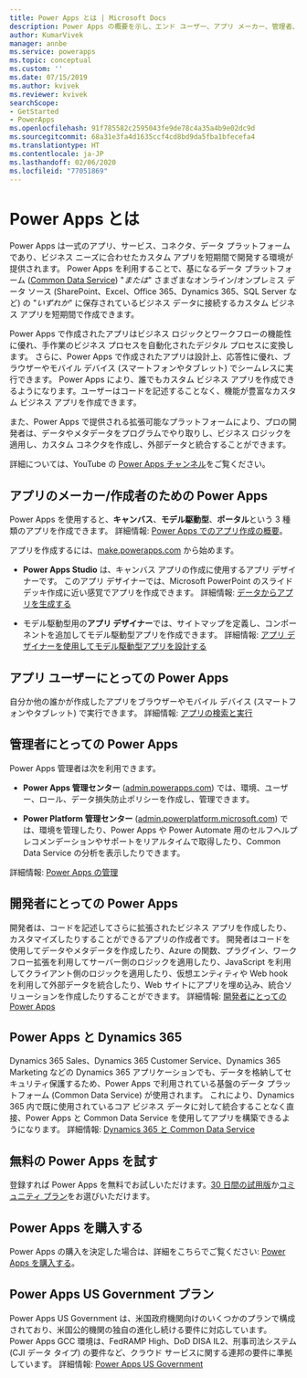 ```yaml
---
title: Power Apps とは | Microsoft Docs
description: Power Apps の概要を示し、エンド ユーザー、アプリ メーカー、管理者、プロの開発者による Power Apps の使い方について説明します。
author: KumarVivek
manager: annbe
ms.service: powerapps
ms.topic: conceptual
ms.custom: ''
ms.date: 07/15/2019
ms.author: kvivek
ms.reviewer: kvivek
searchScope:
- GetStarted
- PowerApps
ms.openlocfilehash: 91f785582c2595043fe9de78c4a35a4b9e02dc9d
ms.sourcegitcommit: 68a31e3fa4d1635ccf4cd8bd9da5fba1bfecefa4
ms.translationtype: HT
ms.contentlocale: ja-JP
ms.lasthandoff: 02/06/2020
ms.locfileid: "77051869"
---
```

# <a name="what-is-power-apps"></a>Power Apps とは

Power Apps は一式のアプリ、サービス、コネクタ、データ プラットフォームであり、ビジネス ニーズに合わせたカスタム アプリを短期間で開発する環境が提供されます。 Power Apps を利用することで、基になるデータ プラットフォーム ([Common Data Service](/powerapps/maker/common-data-service/data-platform-intro)) "*または*" さまざまなオンライン/オンプレミス データ ソース (SharePoint、Excel、Office 365、Dynamics 365、SQL Server など) の "*いずれか*" に保存されているビジネス データに接続するカスタム ビジネス アプリを短期間で作成できます。 

Power Apps で作成されたアプリはビジネス ロジックとワークフローの機能性に優れ、手作業のビジネス プロセスを自動化されたデジタル プロセスに変換します。 さらに、Power Apps で作成されたアプリは設計上、応答性に優れ、ブラウザーやモバイル デバイス (スマートフォンやタブレット) でシームレスに実行できます。 Power Apps により、誰でもカスタム ビジネス アプリを作成できるようになります。ユーザーはコードを記述することなく、機能が豊富なカスタム ビジネス アプリを作成できます。

また、Power Apps で提供される拡張可能なプラットフォームにより、プロの開発者は、データやメタデータをプログラムでやり取りし、ビジネス ロジックを適用し、カスタム コネクタを作成し、外部データと統合することができます。

詳細については、YouTube の [Power Apps チャンネル](https://www.youtube.com/channel/UCGfWR2ekfRFckLjev6eQYLg)をご覧ください。

## <a name="power-apps-for-app-makerscreators"></a>アプリのメーカー/作成者のための Power Apps

Power Apps を使用すると、**キャンバス**、**モデル駆動型**、**ポータル**という 3 種類のアプリを作成できます。 詳細情報: [Power Apps でのアプリ作成の概要](maker/index.md)。

アプリを作成するには、[make.powerapps.com](https://make.powerapps.com) から始めます。

- **Power Apps Studio** は、キャンバス アプリの作成に使用するアプリ デザイナーです。 このアプリ デザイナーでは、Microsoft PowerPoint のスライド デッキ作成に近い感覚でアプリを作成できます。 詳細情報: [データからアプリを生成する](/powerapps/maker/canvas-apps/data-platform-create-app)  

- モデル駆動型用の**アプリ デザイナー**では、サイトマップを定義し、コンポーネントを追加してモデル駆動型アプリを作成できます。 詳細情報: [アプリ デザイナーを使用してモデル駆動型アプリを設計する](maker/model-driven-apps/design-custom-business-apps-using-app-designer.md)

## <a name="power-apps-for-app-users"></a>アプリ ユーザーにとっての Power Apps

自分か他の誰かが作成したアプリをブラウザーやモバイル デバイス (スマートフォンやタブレット) で実行できます。 詳細情報: [アプリの検索と実行](user/index.md)

## <a name="power-apps-for-admins"></a>管理者にとっての Power Apps

Power Apps 管理者は次を利用できます。

- **Power Apps 管理センター** ([admin.powerapps.com](https://admin.powerapps.com)) では、環境、ユーザー、ロール、データ損失防止ポリシーを作成し、管理できます。 

- **Power Platform 管理センター** ([admin.powerplatform.microsoft.com](https://admin.powerplatform.microsoft.com)) では、環境を管理したり、Power Apps や Power Automate 用のセルフヘルプ レコメンデーションやサポートをリアルタイムで取得したり、Common Data Service の分析を表示したりできます。 

詳細情報: [Power Apps の管理](/power-platform/admin/admin-guide)

## <a name="power-apps-for-developers"></a>開発者にとっての Power Apps

開発者は、コードを記述してさらに拡張されたビジネス アプリを作成したり、カスタマイズしたりすることができるアプリの作成者です。 開発者はコードを使用してデータやメタデータを作成したり、Azure の関数、プラグイン、ワークフロー拡張を利用してサーバー側のロジックを適用したり、JavaScript を利用してクライアント側のロジックを適用したり、仮想エンティティや Web hook を利用して外部データを統合したり、Web サイトにアプリを埋め込み、統合ソリューションを作成したりすることができます。 詳細情報: [開発者にとっての Power Apps](/powerapps/#pivot=home&panel=developer)

## <a name="power-apps-and-dynamics-365"></a>Power Apps と Dynamics 365

Dynamics 365 Sales、Dynamics 365 Customer Service、Dynamics 365 Marketing などの Dynamics 365 アプリケーションでも、データを格納してセキュリティ保護するため、Power Apps で利用されている基盤のデータ プラットフォーム (Common Data Service) が使用されます。 これにより、Dynamics 365 内で既に使用されているコア ビジネス データに対して統合することなく直接、Power Apps と Common Data Service を使用してアプリを構築できるようになります。 詳細情報: [Dynamics 365 と Common Data Service](maker/common-data-service/data-platform-intro.md#dynamics-365-and-common-data-service)

## <a name="try-power-apps-for-free"></a>無料の Power Apps を試す

登録すれば Power Apps を無料でお試しいただけます。[30 日間の試用版](maker/signup-for-powerapps.md)か[コミュニティ プラン](maker/dev-community-plan.md)をお選びいただけます。

## <a name="purchase-power-apps"></a>Power Apps を購入する

Power Apps の購入を決定した場合は、詳細をこちらでご覧ください: [Power Apps を購入する](/power-platform/admin/signup-for-powerapps-admin)。

## <a name="power-apps-us-government-plans"></a>Power Apps US Government プラン

Power Apps US Government は、米国政府機関向けのいくつかのプランで構成されており、米国公的機関の独自の進化し続ける要件に対応しています。 Power Apps GCC 環境は、FedRAMP High、DoD DISA IL2、刑事司法システム (CJI データ タイプ) の要件など、クラウド サービスに関する連邦の要件に準拠しています。 詳細情報: [Power Apps US Government](/power-platform/admin/powerapps-us-government)
